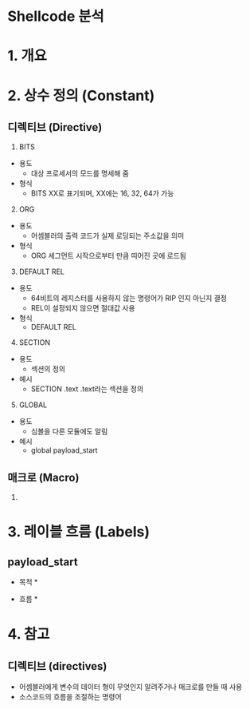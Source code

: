 Shellcode 분석
==============

# 1. 개요

# 2. 상수 정의 (Constant)
## 디렉티브 (Directive)
1. BITS
* 용도
	* 대상 프로세서의 모드를 명세해 줌
* 형식
	* BITS XX로 표기되며, XX에는 16, 32, 64가 가능

2. ORG
* 용도
	* 어셈블러의 출력 코드가 실제 로딩되는 주소값을 의미
* 형식
	* ORG <addr> 세그먼트 시작으로부터  <addr>만큼 띠어진 곳에 로드됨

3. DEFAULT REL
* 용도
	* 64비트의 레지스터를 사용하지 않는 명령어가 RIP 인지 아닌지 결정
	* REL이 설정되지 않으면 절대값 사용
* 형식
	* DEFAULT REL

4. SECTION
* 용도
	* 섹션의 정의
* 예시
	* SECTION .text .text라는 섹션을 정의

5. GLOBAL
* 용도
	* 심볼을 다른 모듈에도 알림
* 예시
	* global payload_start

## 매크로 (Macro)
1. 

# 3. 레이블 흐름 (Labels)

## payload_start
* 목적
	*

* 흐름
	*

# 4. 참고

## 디렉티브 (directives)
* 어셈블러에게 변수의 데이터 형이 무엇인지 알려주거나 매크로를 만들 때 사용
* 소스코드의 흐름을 조절하는 명령어
